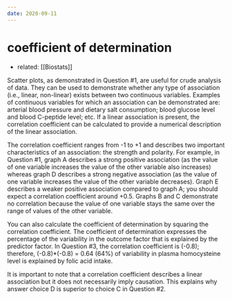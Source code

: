 ```yaml
---
date: 2020-09-11
---
```


# coefficient of determination

- related: [[Biostats]]

Scatter plots, as demonstrated in Question #1, are useful for crude analysis of data.  They can be used to demonstrate whether any type of association (i.e., linear, non-linear) exists between two continuous variables.  Examples of continuous variables for which an association can be demonstrated are: arterial blood pressure and dietary salt consumption; blood glucose level and blood C-peptide level; etc.  If a linear association is present, the correlation coefficient can be calculated to provide a numerical description of the linear association.

The correlation coefficient ranges from -1 to +1 and describes two important characteristics of an association: the strength and polarity.  For example, in Question #1, graph A describes a strong positive association (as the value of one variable increases the value of the other variable also increases) whereas graph D describes a strong negative association (as the value of one variable increases the value of the other variable decreases).  Graph E describes a weaker positive association compared to graph A; you should expect a correlation coefficient around +0.5.  Graphs B and C demonstrate no correlation because the value of one variable stays the same over the range of values of the other variable.

You can also calculate the coefficient of determination by squaring the correlation coefficient.  The coefficient of determination expresses the percentage of the variability in the outcome factor that is explained by the predictor factor.  In Question #3, the correlation coefficient is (-0.8); therefore, (-0.8)\*(-0.8) = 0.64 (64%) of variability in plasma homocysteine level is explained by folic acid intake.

It is important to note that a correlation coefficient describes a linear association but it does not necessarily imply causation.  This explains why answer choice D is superior to choice C in Question #2.
